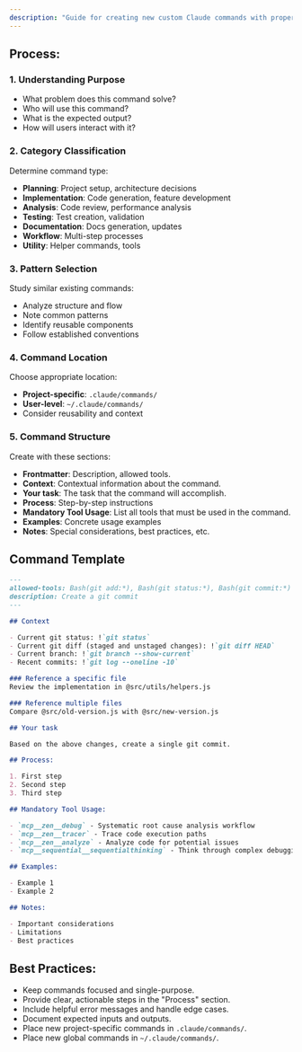 ```yaml
---
description: "Guide for creating new custom Claude commands with proper structure."
---
```


## Process:

### 1. Understanding Purpose
- What problem does this command solve?
- Who will use this command?
- What is the expected output?
- How will users interact with it?

### 2. Category Classification
Determine command type:
- **Planning**: Project setup, architecture decisions
- **Implementation**: Code generation, feature development
- **Analysis**: Code review, performance analysis
- **Testing**: Test creation, validation
- **Documentation**: Docs generation, updates
- **Workflow**: Multi-step processes
- **Utility**: Helper commands, tools

### 3. Pattern Selection
Study similar existing commands:
- Analyze structure and flow
- Note common patterns
- Identify reusable components
- Follow established conventions

### 4. Command Location
Choose appropriate location:
- **Project-specific**: `.claude/commands/`
- **User-level**: `~/.claude/commands/`
- Consider reusability and context

### 5. Command Structure
Create with these sections:
- **Frontmatter**: Description, allowed tools.
- **Context**: Contextual information about the command.
- **Your task**: The task that the command will accomplish.
- **Process**: Step-by-step instructions
- **Mandatory Tool Usage**: List all tools that must be used in the command.
- **Examples**: Concrete usage examples
- **Notes**: Special considerations, best practices, etc.

## Command Template
```markdown
---
allowed-tools: Bash(git add:*), Bash(git status:*), Bash(git commit:*)
description: Create a git commit
---

## Context

- Current git status: !`git status`
- Current git diff (staged and unstaged changes): !`git diff HEAD`
- Current branch: !`git branch --show-current`
- Recent commits: !`git log --oneline -10`

### Reference a specific file
Review the implementation in @src/utils/helpers.js

### Reference multiple files
Compare @src/old-version.js with @src/new-version.js

## Your task

Based on the above changes, create a single git commit.

## Process:

1. First step
2. Second step
3. Third step

## Mandatory Tool Usage:

- `mcp__zen__debug` - Systematic root cause analysis workflow
- `mcp__zen__tracer` - Trace code execution paths
- `mcp__zen__analyze` - Analyze code for potential issues
- `mcp__sequential__sequentialthinking` - Think through complex debugging scenarios

## Examples:

- Example 1
- Example 2

## Notes:

- Important considerations
- Limitations
- Best practices
```

## Best Practices:
-   Keep commands focused and single-purpose.
-   Provide clear, actionable steps in the "Process" section.
-   Include helpful error messages and handle edge cases.
-   Document expected inputs and outputs.
-   Place new project-specific commands in `.claude/commands/`.
-   Place new global commands in `~/.claude/commands/`.
